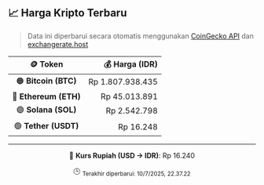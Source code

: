 

<!-- HARGA_KRIPTO -->
## 📈 Harga Kripto Terbaru

> Data ini diperbarui secara otomatis menggunakan [CoinGecko API](https://www.coingecko.com/) dan [exchangerate.host](https://exchangerate.host/)

<div align="center">

| 🪙 Token | 💰 Harga (IDR) |
|:------:|---------------:|
| 🟠 **Bitcoin (BTC)**   | Rp 1.807.938.435 |
| 🔵 **Ethereum (ETH)**  | Rp 45.013.891 |
| 🟣 **Solana (SOL)**    | Rp 2.542.798 |
| 🟢 **Tether (USDT)**   | Rp 16.248 |

---

💱 **Kurs Rupiah (USD → IDR)**: Rp 16.240

🕒 <sub>Terakhir diperbarui: 10/7/2025, 22.37.22</sub>

</div>
<!-- /HARGA_KRIPTO -->